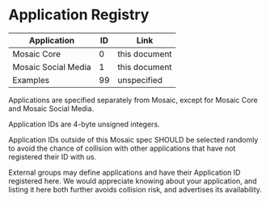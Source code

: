 # Application Registry

| Application |  ID   | Link |
|-------------|-------|------|
| Mosaic Core |     0 | this document |
| Mosaic Social Media |    1 | this document |
| Examples |    99 | unspecified |

Applications are specified separately from Mosaic, except for <t>Mosaic Core</t> and
<t>Mosaic Social Media</t>.

Application IDs are 4-byte unsigned integers.

Application IDs outside of this Mosaic spec SHOULD be selected randomly to avoid
the chance of collision with other applications that have not registered their ID
with us.

External groups may define applications and have their Application ID registered here.
We would appreciate knowing about your application, and listing it here both further
avoids collision risk, and advertises its availability.
